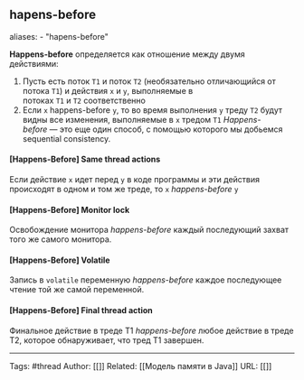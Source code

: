 ## hapens-before

aliases: 
	- "hapens-before"

**Happens-before** определяется как отношение между двумя действиями:
1. Пусть есть поток `T1` и поток `T2` (необязательно отличающийся от потока `T1`) и действия `x` и `y`, выполняемые в потоках `T1` и `T2` соответственно
2. Если `x` happens-before `y`, то во время выполнения `y` треду `T2` будут видны все изменения, выполняемые в `x` тредом `T1`
_Happens-before_ — это еще один способ, с помощью которого мы добьемся sequential consistency.
#### [Happens-Before] Same thread actions
Если действие `x` идет перед `y` в коде программы и эти действия происходят в одном и том же треде, то `x` _happens-before_ `y`

#### [Happens-Before] Monitor lock
Освобождение монитора _happens-before_ каждый последующий захват того же самого монитора.

#### [Happens-Before] Volatile
Запись в `volatile` переменную _happens-before_ каждое последующее чтение той же самой переменной.

####  [Happens-Before] Final thread action
Финальное действие в треде T1 _happens-before_ любое действие в треде T2, которое обнаруживает, что тред T1 завершен.

---
Tags: #thread
Author: [[]]
Related: [[Модель памяти в Java]]
URL: [[]]